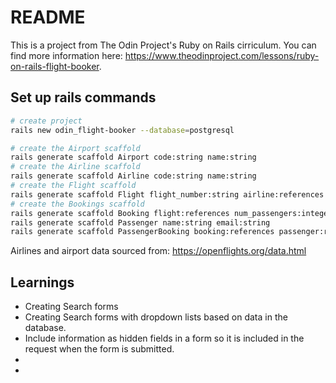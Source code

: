 # README
This is a project from The Odin Project's Ruby on Rails cirriculum. You can find more information here: https://www.theodinproject.com/lessons/ruby-on-rails-flight-booker.

## Set up rails commands

```bash
# create project
rails new odin_flight-booker --database=postgresql

# create the Airport scaffold
rails generate scaffold Airport code:string name:string 
# create the Airline scaffold
rails generate scaffold Airline code:string name:string 
# create the Flight scaffold
rails generate scaffold Flight flight_number:string airline:references origin:references destination:references departure_time:datetime arrival_time:datetime duration:integer 
# create the Bookings scaffold
rails generate scaffold Booking flight:references num_passengers:integer
rails generate scaffold Passenger name:string email:string
rails generate scaffold PassengerBooking booking:references passenger:references
```

Airlines and airport data sourced from: https://openflights.org/data.html


## Learnings
- Creating Search forms
- Creating Search forms with dropdown lists based on data in the database.
- Include information as hidden fields in a form so it is included in the request when the form is submitted.
- 
- 